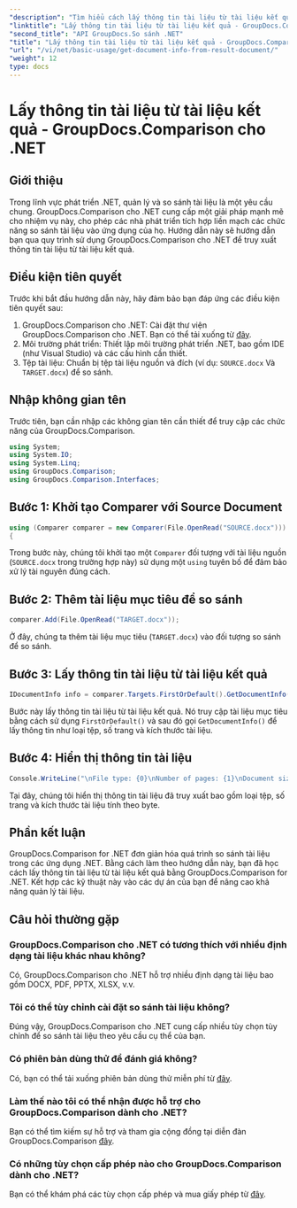 ```yaml
---
"description": "Tìm hiểu cách lấy thông tin tài liệu từ tài liệu kết quả bằng GroupDocs.Comparison cho .NET. Giải thích các bước dễ dàng cho các nhà phát triển .NET."
"linktitle": "Lấy thông tin tài liệu từ tài liệu kết quả - GroupDocs.Comparison cho .NET"
"second_title": "API GroupDocs.So sánh .NET"
"title": "Lấy thông tin tài liệu từ tài liệu kết quả - GroupDocs.Comparison cho .NET"
"url": "/vi/net/basic-usage/get-document-info-from-result-document/"
"weight": 12
type: docs
---
```

# Lấy thông tin tài liệu từ tài liệu kết quả - GroupDocs.Comparison cho .NET

## Giới thiệu
Trong lĩnh vực phát triển .NET, quản lý và so sánh tài liệu là một yêu cầu chung. GroupDocs.Comparison cho .NET cung cấp một giải pháp mạnh mẽ cho nhiệm vụ này, cho phép các nhà phát triển tích hợp liền mạch các chức năng so sánh tài liệu vào ứng dụng của họ. Hướng dẫn này sẽ hướng dẫn bạn qua quy trình sử dụng GroupDocs.Comparison cho .NET để truy xuất thông tin tài liệu từ tài liệu kết quả. 
## Điều kiện tiên quyết
Trước khi bắt đầu hướng dẫn này, hãy đảm bảo bạn đáp ứng các điều kiện tiên quyết sau:
1. GroupDocs.Comparison cho .NET: Cài đặt thư viện GroupDocs.Comparison cho .NET. Bạn có thể tải xuống từ [đây](https://releases.groupdocs.com/comparison/net/).
2. Môi trường phát triển: Thiết lập môi trường phát triển .NET, bao gồm IDE (như Visual Studio) và các cấu hình cần thiết.
3. Tệp tài liệu: Chuẩn bị tệp tài liệu nguồn và đích (ví dụ: `SOURCE.docx` Và `TARGET.docx`) để so sánh.

## Nhập không gian tên
Trước tiên, bạn cần nhập các không gian tên cần thiết để truy cập các chức năng của GroupDocs.Comparison.

```csharp
using System;
using System.IO;
using System.Linq;
using GroupDocs.Comparison;
using GroupDocs.Comparison.Interfaces;
```

## Bước 1: Khởi tạo Comparer với Source Document
```csharp
using (Comparer comparer = new Comparer(File.OpenRead("SOURCE.docx")))
{
```
Trong bước này, chúng tôi khởi tạo một `Comparer` đối tượng với tài liệu nguồn (`SOURCE.docx` trong trường hợp này) sử dụng một `using` tuyên bố để đảm bảo xử lý tài nguyên đúng cách.
## Bước 2: Thêm tài liệu mục tiêu để so sánh
```csharp
comparer.Add(File.OpenRead("TARGET.docx"));
```
Ở đây, chúng ta thêm tài liệu mục tiêu (`TARGET.docx`) vào đối tượng so sánh để so sánh.
## Bước 3: Lấy thông tin tài liệu từ tài liệu kết quả
```csharp
IDocumentInfo info = comparer.Targets.FirstOrDefault().GetDocumentInfo();
```
Bước này lấy thông tin tài liệu từ tài liệu kết quả. Nó truy cập tài liệu mục tiêu bằng cách sử dụng `FirstOrDefault()` và sau đó gọi `GetDocumentInfo()` để lấy thông tin như loại tệp, số trang và kích thước tài liệu.
## Bước 4: Hiển thị thông tin tài liệu
```csharp
Console.WriteLine("\nFile type: {0}\nNumber of pages: {1}\nDocument size: {2} bytes", info.FileType, info.PageCount, info.Size);
```
Tại đây, chúng tôi hiển thị thông tin tài liệu đã truy xuất bao gồm loại tệp, số trang và kích thước tài liệu tính theo byte.

## Phần kết luận
GroupDocs.Comparison for .NET đơn giản hóa quá trình so sánh tài liệu trong các ứng dụng .NET. Bằng cách làm theo hướng dẫn này, bạn đã học cách lấy thông tin tài liệu từ tài liệu kết quả bằng GroupDocs.Comparison for .NET. Kết hợp các kỹ thuật này vào các dự án của bạn để nâng cao khả năng quản lý tài liệu.
## Câu hỏi thường gặp
### GroupDocs.Comparison cho .NET có tương thích với nhiều định dạng tài liệu khác nhau không?
Có, GroupDocs.Comparison cho .NET hỗ trợ nhiều định dạng tài liệu bao gồm DOCX, PDF, PPTX, XLSX, v.v.
### Tôi có thể tùy chỉnh cài đặt so sánh tài liệu không?
Đúng vậy, GroupDocs.Comparison cho .NET cung cấp nhiều tùy chọn tùy chỉnh để so sánh tài liệu theo yêu cầu cụ thể của bạn.
### Có phiên bản dùng thử để đánh giá không?
Có, bạn có thể tải xuống phiên bản dùng thử miễn phí từ [đây](https://releases.groupdocs.com/).
### Làm thế nào tôi có thể nhận được hỗ trợ cho GroupDocs.Comparison dành cho .NET?
Bạn có thể tìm kiếm sự hỗ trợ và tham gia cộng đồng tại diễn đàn GroupDocs.Comparison [đây](https://forum.groupdocs.com/c/comparison/12).
### Có những tùy chọn cấp phép nào cho GroupDocs.Comparison dành cho .NET?
Bạn có thể khám phá các tùy chọn cấp phép và mua giấy phép từ [đây](https://purchase.groupdocs.com/buy).